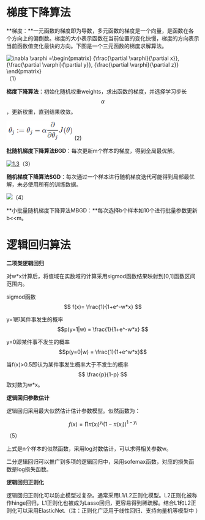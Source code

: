 # 梯度下降算法

**梯度：**一元函数的梯度即为导数，多元函数的梯度是一个向量，是函数在各个方向上的偏倒数。梯度的大小表示函数在当前位置的变化快慢，梯度的方向表示当前函数值变化最快的方向。下图是一个三元函数的梯度求解算法。

![](https://wikimedia.org/api/rest_v1/media/math/render/svg/c86221324a9d066ca28310ee772941748a5f370f "\nabla \varphi =\begin{pmatrix}
{\frac{\partial \varphi}{\partial x}},  
{\frac{\partial \varphi}{\partial y}}, 
{\frac{\partial \varphi}{\partial z}}
\end{pmatrix}")（1）

**梯度下降算法**：初始化随机权重weights，求出函数的梯度，并选择学习步长$$ \alpha $$，更新权重，直到结果收敛。

![](/assets/import_gd.png) \(2\)

**批随机梯度下降算法BGD**：每次更新m个样本的梯度，得到全局最优解。

[![](https://github.com/endymecy/spark-ml-source-analysis/raw/master/最优化算法/梯度下降/imgs/1.3.png "1.3")](https://github.com/endymecy/spark-ml-source-analysis/blob/master/最优化算法/梯度下降/imgs/1.3.png)（3）

**随机梯度下降算法SGD**：每次通过一个样本进行随机梯度迭代可能得到局部最优解，未必使用所有的训练数据。

![](http://upload-images.jianshu.io/upload_images/1825085-a08b3af9b8250e20.png?imageMogr2/auto-orient/strip|imageView2/2/w/1240)（4）

**小批量随机梯度下降算法MBGD：**每次选择b个样本如10个进行批量参数更新b&lt;&lt;m。

# 逻辑回归算法

**二项类逻辑回归**

对w\*x计算后，将值域在实数域的计算采用sigmod函数结果映射到\[0,1\]函数区间范围内。

sigmod函数 $$ f(x)= \frac{1}{1+e^-w*x} $$

y=1即某件事发生的概率$$p(y=1|w) = \frac{1}{1+e^-w*x} $$

y=0即某件事不发生的概率$$p(y=0|w) = \frac{1}{1+e^w*x}$$

当f\(x\)&gt;0.5即认为某件事发生概率大于不发生的概率$$ \frac{p}{1-p} $$取对数为w\*x。

**逻辑回归参数估计**

逻辑回归采用最大似然估计估计参数模型。似然函数为：

$$f(x)= \prod \pi(x_i)^{y_i}(1-\pi(x_i))^{1-y_i}$$（5）

上式是n个样本的似然函数，采用log对数估计，可以求得相关参数w。

二分逻辑回归可以推广到多项的逻辑回归中，采用sofemax函数，对应的损失函数是log损失函数。

**逻辑回归正则化**

逻辑回归正则化可以防止模型过复杂。通常采用L1/L2正则化模型。L2正则化被称作hinge回归，L1正则化也被成为Lasso回归，更容易得到稀疏解。结合L1和L2正则化可以采用ElasticNet.（注：正则化广泛用于线性回归、支持向量机等模型中 ）

